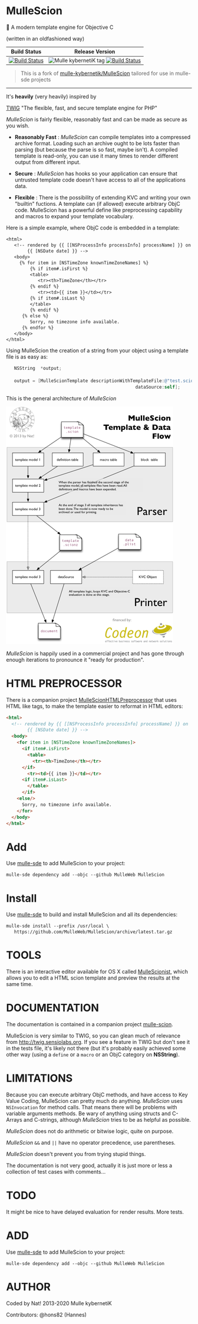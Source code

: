 # MulleScion

🌱 A modern template engine for Objective C

(written in an oldfashioned way)


Build Status | Release Version
-------------|-----------------------------------
[![Build Status](https://github.com/MulleWeb/MulleScion.svg?branch=release)](https://github.com/MulleWeb/MulleScion/actions) | ![Mulle kybernetiK tag](https://img.shields.io/github/tag/MulleWeb/MulleScion.svg) [![Build Status](https://github.com/MulleWeb/MulleScion/actions/workflows/CI/badge.svg?branch=release)](https://github.com/MulleWeb/MulleScion/actions)


> This is a fork of [mulle-kybernetik/MulleScion](//github.com/mulle-kybernetik/MulleScion)
> tailored for use in mulle-sde projects

***

It's **heavily** (very heavily) inspired by

[TWIG](//twig.sensiolabs.org/) "The flexible, fast, and secure template
engine for PHP"

*MulleScion* is fairly flexible, reasonably fast and can be made as
 secure as you wish.

* **Reasonably
Fast** :      *MulleScion* can compile templates into a compressed
               archive format. Loading such an archive ought to be lots faster
               than parsing (but because the parse is so fast, maybe isn't).
               A compiled template is read-only, you can use it many
               times to render different output from different input.

* **Secure** :   *MulleScion* has hooks so your application can ensure
               that untrusted template code doesn't have access to all of the
               applications data.

* **Flexible** :    There is the possibility of extending KVC and writing your
               own "builtin" fuctions. A template can (if allowed) execute
               arbitrary ObjC code. MulleScion has a powerful define like
               preprocessing capability and macros to expand your template
               vocabulary.

Here is a simple example, where ObjC code is embedded in a template:

``` twig
<html>
   <!-- rendered by {{ [[NSProcessInfo processInfo] processName] }} on
        {{ [NSDate date] }} -->
   <body>
     {% for item in [NSTimeZone knownTimeZoneNames] %}
         {% if item#.isFirst %}
         <table>
            <tr><th>TimeZone</th></tr>
         {% endif %}
            <tr><td>{{ item }}</td></tr>
         {% if item#.isLast %}
         </table>
         {% endif %}
      {% else %}
         Sorry, no timezone info available.
      {% endfor %}
   </body>
</html>
```

Using MulleScion the creation of a string from your
object using a template file is as easy as:

``` objective-c
   NSString  *output;

   output = [MulleScionTemplate descriptionWithTemplateFile:@"test.scion"
                                                 dataSource:self];
```

This is the general architecture of *MulleScion*

![](dox/MulleScionDataFlow.png "Data Flow Sketch")

*MulleScion* is happily used in a commercial project and has gone through
enough iterations to pronounce it "ready for production".


HTML PREPROCESSOR
=============
There is a companion project
[MulleScionHTMLPreprocessor](//github.com/MulleWeb/MulleScionHTMLPreprocessor)
that uses HTML like tags, to make the template easier to reformat in
HTML editors:

``` html
<html>
  <!-- rendered by {{ [[NSProcessInfo processInfo] processName] }} on
        {{ [NSDate date] }} -->
  <body>
    <for item in [NSTimeZone knownTimeZoneNames]>
      <if item#.isFirst>
        <table>
          <tr><th>TimeZone</th></tr>
      </if>
        <tr><td>{{ item }}</td></tr>
      <if item#.isLast>
        </table>
      </if>
    <else/>
      Sorry, no timezone info available.
    </for>
  </body>
</html>
```


Add
======

Use [mulle-sde](//github.com/mulle-sde) to add MulleScion to your project:

```
mulle-sde dependency add --objc --github MulleWeb MulleScion
```


Install
=======

Use [mulle-sde](//github.com/mulle-sde) to build and install MulleScion and
all its dependencies:

```
mulle-sde install --prefix /usr/local \
   https://github.com/MulleWeb/MulleScion/archive/latest.tar.gz
```


TOOLS
=============
There is an interactive editor available for OS X called
[MulleScionist](https://www.mulle-kybernetik.com/software/git/MulleScionist/),
which allows you to edit a HTML scion template and preview the results at the
same time.


DOCUMENTATION
=============

The documentation is contained in a companion project
[mulle-scion](//github.com/mulle-scion).

MulleScion is very similar to TWIG, so you can glean much of relevance from
<http://twig.sensiolabs.org>. If you see a feature in TWIG but don't see it in
the tests file, it's likely not there (but it's probably easily achieved some
other way (using a `define` or a `macro` or an ObjC category on **NSString**).


LIMITATIONS
=============
Because you can execute arbitrary ObjC methods, and have access to Key Value
Coding, MulleScion can pretty much do anything. *MulleScion* uses
`NSInvocation` for method calls. That means there will be problems with variable
arguments methods. Be wary of anything using structs and C-Arrays and
C-strings, although *MulleScion* tries to be as helpful as possible.

*MulleScion* does not do arithmetic or bitwise logic, quite on purpose.

*MulleScion* `&&` and `||` have no operator precedence, use parentheses.

*MulleScion* doesn't prevent you from trying stupid things.

The documentation is not very good, actually it is just more or less a
collection of test cases with comments...


TODO
=============
It might be nice to have delayed evaluation for render results. More tests.

ADD
====

Use [mulle-sde](//github.com/mulle-sde) to add MulleScion to your project:

```
mulle-sde dependency add --objc --github MulleWeb MulleScion
```


AUTHOR
=============
Coded by Nat!
2013-2020 Mulle kybernetiK

Contributors: @hons82 (Hannes)

